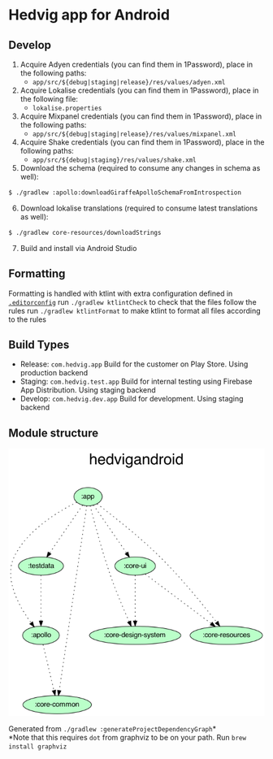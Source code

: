 # Hedvig app for Android

## Develop

1. Acquire Adyen credentials (you can find them in 1Password), place in the following paths:
    - `app/src/${debug|staging|release}/res/values/adyen.xml`
2. Acquire Lokalise credentials (you can find them in 1Password), place in the following file:
    - `lokalise.properties`
3. Acquire Mixpanel credentials (you can find them in 1Password), place in the following paths:
    - `app/src/${debug|staging|release}/res/values/mixpanel.xml`
4. Acquire Shake credentials (you can find them in 1Password), place in the following paths:
    - `app/src/${debug|staging}/res/values/shake.xml`
5. Download the schema (required to consume any changes in schema as well):
```bash
$ ./gradlew :apollo:downloadGiraffeApolloSchemaFromIntrospection
```
6. Download lokalise translations (required to consume latest translations as well):
```bash
$ ./gradlew core-resources/downloadStrings
```
7. Build and install via Android Studio

## Formatting

Formatting is handled with ktlint with extra configuration defined in [`.editorconfig`](.editorconfig)
run `./gradlew ktlintCheck` to check that the files follow the rules
run `./gradlew ktlintFormat` to make ktlint to format all files according to the rules 

## Build Types

* Release: `com.hedvig.app` Build for the customer on Play Store. Using production backend
* Staging: `com.hedvig.test.app` Build for internal testing using Firebase App Distribution. Using staging backend
* Develop: `com.hedvig.dev.app` Build for development. Using staging backend

## Module structure

![Module graph](misc/images/modularization-graph.png "Image showing the module dependencies graph")

Generated from `./gradlew :generateProjectDependencyGraph`*\
*Note that this requires `dot` from graphviz to be on your path. Run `brew install graphviz`
